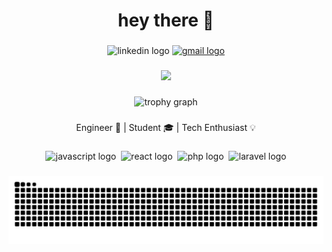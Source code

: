 <h1 align="center">hey there 👋</h1>

###

<div align="center">
  <img src="https://img.shields.io/static/v1?message=LinkedIn&logo=linkedin&label=&color=0077B5&logoColor=white&labelColor=&style=for-the-badge" height="25" alt="linkedin logo"/>
  <a href="mailto:paulustimothy011@gmail.com" target="_blank">
    <img src="https://img.shields.io/static/v1?message=Gmail&logo=gmail&label=&color=D14836&logoColor=white&labelColor=&style=for-the-badge" height="25" alt="gmail logo"/>
  </a>
</div>

###

<div align="center">
  <a href="https://leetcode.com/u/paulustimothy" target="_blank">
  <img src="https://img.shields.io/badge/dynamic/json?style=for-the-badge&labelColor=black&color=%23ffa116&label=Solved&query=solvedOverTotal&url=https%3A%2F%2Fleetcode-badge.vercel.app%2Fapi%2Fusers%2Fpaulustimothy&logo=leetcode&logoColor=yellow" height="25">
  </a>
</div>

###

<div align="center">
  <img src="https://github-profile-trophy.vercel.app?username=paulustimothy&no-bg=true&no-frame=false&margin-h=10&margin-w=10&row=2&column=3&theme=radical" height="200" alt="trophy graph"  />
</div>

###

<p align="center">Engineer 🚀 | Student 🎓 | Tech Enthusiast 💡</p>

###

<div align="center">
  <img src="https://img.shields.io/badge/JavaScript-F7DF1E?logo=javascript&logoColor=black&style=for-the-badge" height="30" alt="javascript logo"  />
  <img />
  <img src="https://img.shields.io/badge/React-61DAFB?logo=react&logoColor=black&style=for-the-badge" height="30" alt="react logo"  />
  <img />
  <img src="https://img.shields.io/badge/PHP-777BB4?logo=php&logoColor=black&style=for-the-badge" height="30" alt="php logo"  />
  <img />
  <img src="https://img.shields.io/badge/Laravel-FF2D20?logo=laravel&logoColor=white&style=for-the-badge" height="30" alt="laravel logo"  />
</div>

###

<img src="https://raw.githubusercontent.com/paulustimothy/paulustimothy/output/snake.svg" alt="Snake animation" />

###
